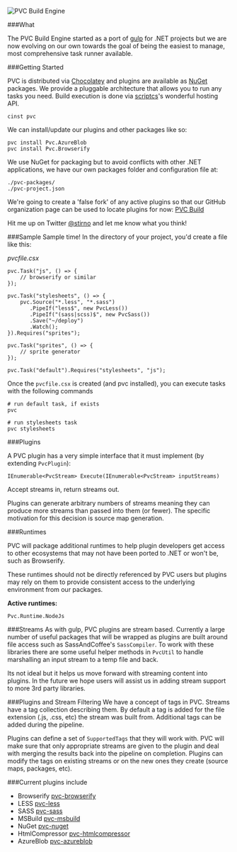 ![PVC Build Engine](http://i.imgur.com/vyROdJJ.png)

###What

The PVC Build Engine started as a port of [gulp](http://gulpjs.com) for .NET projects but we are now evolving on our own
towards the goal of being the easiest to manage, most comprehensive task runner available.

###Getting Started

PVC is distributed via [Chocolatey](http://chocolatey.org) and plugins are available as [NuGet](http://nuget.org) packages. We provide a pluggable architecture that
allows you to run any tasks you need. Build execution is done via [scriptcs](http://scriptcs.net)'s wonderful hosting API.

```
cinst pvc
```

We can install/update our plugins and other packages like so:

```
pvc install Pvc.AzureBlob
pvc install Pvc.Browserify
```

We use NuGet for packaging but to avoid conflicts with other .NET applications, we have our own packages folder and configuration file at:

```
./pvc-packages/
./pvc-project.json
```

We're going to create a 'false fork' of any active plugins so that our GitHub organization page can be used to locate plugins for now: [PVC Build](http://github.com/pvcbuild)

Hit me up on Twitter [@stirno](http://twitter.com/stirno) and let me know what you think!

###Sample
Sample time! In the directory of your project, you'd create a file like this:

*pvcfile.csx*
```
pvc.Task("js", () => {
    // browserify or similar
});

pvc.Task("stylesheets", () => {
    pvc.Source("*.less", "*.sass")
       .PipeIf("less$", new PvcLess())
       .PipeIf("(sass|scss)$", new PvcSass())
       .Save("~/deploy")
       .Watch();
}).Requires("sprites");

pvc.Task("sprites", () => {
    // sprite generator
});

pvc.Task("default").Requires("stylesheets", "js");
```

Once the `pvcfile.csx` is created (and pvc installed), you can execute tasks with the following commands
```
# run default task, if exists
pvc

# run stylesheets task
pvc stylesheets
```

###Plugins 

A PVC plugin has a very simple interface that it must implement (by extending `PvcPlugin`):

```
IEnumerable<PvcStream> Execute(IEnumerable<PvcStream> inputStreams)
```

Accept streams in, return streams out.

Plugins can generate arbitrary numbers of streams meaning they can produce more streams than passed into them (or fewer). The specific
motivation for this decision is source map generation.

###Runtimes

PVC will package additional runtimes to help plugin developers get access to other ecosystems that may not have been ported to .NET or won't be, such as Browserify.

These runtimes should not be directly referenced by PVC users but plugins may rely on them to provide consistent access to the underlying environment from our packages.

**Active runtimes:**
```
Pvc.Runtime.NodeJs
```

###Streams
As with gulp, PVC plugins are stream based. Currently a large number of useful packages that will be wrapped as plugins are built around file
access such as SassAndCoffee's `SassCompiler`. To work with these libraries there are some useful helper methods in `PvcUtil` to handle marshalling
an input stream to a temp file and back.

Its not ideal but it helps us move forward with streaming content into plugins. In the future we hope users will assist us in adding stream support to more 3rd party libraries.

###Plugins and Stream Filtering
We have a concept of tags in PVC. Streams have a tag collection describing them. By default a tag is added for the file extension (.js, .css, etc) the stream was built from. Additional tags can be added during the pipeline.

Plugins can define a set of `SupportedTags` that they will work with. PVC will make sure that only appropriate streams are given to the plugin and deal with merging the results back into the pipeline on completion. Plugins can modify the tags on existing streams or on the new ones they create (source maps, packages, etc).

###Current plugins include
- Browserify [pvc-browserify](https://github.com/pvcbuild/pvc-browserify)
- LESS [pvc-less](https://github.com/pvcbuild/pvc-less)
- SASS [pvc-sass](https://github.com/pvcbuild/pvc-sass)
- MSBuild [pvc-msbuild](https://github.com/pvcbuild/pvc-msbuild)
- NuGet [pvc-nuget](https://github.com/pvcbuild/pvc-nuget)
- HtmlCompressor [pvc-htmlcompressor](https://github.com/pauljz/pvc-htmlcompressor)
- AzureBlob [pvc-azureblob](https://github.com/pauljz/pvc-azureblob)
